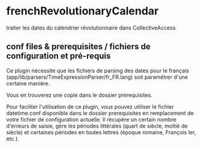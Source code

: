 # frenchRevolutionaryCalendar
traiter les dates du calendrier révolutionnaire dans CollectiveAccess

## conf files & prerequisites / fichiers de configuration et pré-requis

Ce plugin nécessite que les fichiers de parsing des dates pour le français (app/lib/parsers/TimeExpressionParser/fr_FR.lang) soit paramétrer d'une certaine manière.

Vous en trouverez une copie dans le dossier prerequisites.

Pour faciliter l'utilisation de ce plugin, vous pouvez utiliser le fichier datetime.conf disponible dans le dossier prerequisites en remplacement de votre fichier de configuration actuelle. Il récupère un certain nombre d'erreurs de saisie, gère les périodes littérales (quart de siècle, moitié de siècle) et certaines périodes en toutes lettres (époque romaine, François Ier, etc.).